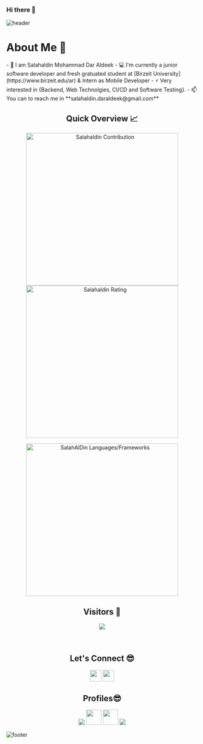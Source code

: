 ### Hi there 👋
![header](https://capsule-render.vercel.app/api?type=waving&color=gradient&height=280&section=header&text=Hi%20there%20%F0%9F%91%8B&fontSize=90)
<!--
**SalahAlDin2021/SalahAlDin2021** is a ✨ _special_ ✨ repository because its `README.md` (this file) appears on your GitHub profile.

Here are some ideas to get you started:

- 🔭 I’m currently working on ...
- 🌱 I’m currently learning ...
- 👯 I’m looking to collaborate on ...
- 🤔 I’m looking for help with ...
- 💬 Ask me about ...
- 📫 How to reach me: ...
- 😄 Pronouns: ...
- ⚡ Fun fact: ...
-->
<h1>About Me 📌</h1>
- 👋 I am Salahaldin Mohammad Dar Aldeek
- 💻 I'm currently a junior software developer and fresh gratuated student at [Birzeit University](https://www.birzeit.edu/ar) & Intern as Mobile Developer 
- ⚡ Very interested in {Backend, Web Technolgies, CI/CD and Software Testing}.
- 📫 You can to reach me in **salahaldin.daraldeek@gmail.com**
<br />
<h2 align="center">Quick Overview 📈</h2>
  
  <p align = "center">
 
</p>
<p align = "center">
  <img src = "https://github-readme-stats.vercel.app/api?username=SalahAlDin2021&count_private=true&theme=dracula&hide_border=true" alt = "Salahaldin Contribution" width = 400 >
  <img src = "https://github-readme-streak-stats.herokuapp.com?user=SalahAlDin2021&theme=dracula&hide_border=true" alt = "Salahaldin Rating" width = 400 >
</p>
<p align = "center">
 <img src = "https://github-readme-stats.vercel.app/api/top-langs?username=SalahAlDin2021&show_icons=true&count_private=true&locale=en&layout=compact&langs_count=10&hide_border=true&bg_color=282A36&title_color=DD6387&text_color=fff&icon_color=fff" alt = "SalahAlDin Languages/Frameworks" width = 400 />
</p>
<h2 align="center">Visitors 👀</h2>
<div align="center" >
  <img src="https://profile-counter.glitch.me/SalahAlDin2001/count.svg"></img>
</div>
<br /><br />
<h2 align="center">Let's Connect 😎</h2>
<p align="center">
  <a href = "mailto:salahaldin.daraldeek@gmail.com"><img src = "https://img.shields.io/badge/Gmail-D14836?style=for-the-badge&logo=gmail&logoColor=white" height = 30></a>
  <a href = "https://www.linkedin.com/in/salah-d-b240491a7/"><img src = "https://img.shields.io/badge/LinkedIn-0077B5?style=for-the-badge&logo=linkedin&logoColor=white"     height = 30></a>
   
</p>
<h2 align="center">Profiles😎</h2>
<p align="center">
    <a href = "https://www.hackerrank.com/SalahAlDin_Deek"><img src="https://cloud.githubusercontent.com/assets/5856011/6236489/fd2c2628-b6b8-11e4-9db9-05045d3438c6.png"/></a>
  <a href = "https://codeforces.com/profile/SalahAldin"><img src="https://img.icons8.com/external-tal-revivo-shadow-tal-revivo/48/000000/external-codeforces-programming-competitions-and-contests-programming-community-logo-shadow-tal-revivo.png" height = 40></a>
  <a href = "https://leetcode.com/Salah_AlDin/"><img src = "https://img.icons8.com/external-tal-revivo-shadow-tal-revivo/48/000000/external-level-up-your-coding-skills-and-quickly-land-a-job-logo-shadow-tal-revivo.png" height = 40></a>
  <a href = "https://www.facebook.com/salahaldin.deek"><img src="https://img.icons8.com/fluency/48/000000/facebook-new.png"/></a>

</p>


![footer](https://capsule-render.vercel.app/api?type=waving&color=gradient&height=150&section=footer)
